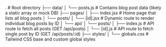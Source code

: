 .                            # Root directory
├── data/
│   └── posts.js             # Contains blog post data (likely a static array or mock DB)
├── pages/
│   ├── index.jsx            # Home page that lists all blog posts
│   └── posts/
│       └── [id].jsx         # Dynamic route to render individual blog posts by ID
│   └── api/
│       └── posts/
│           ├── index.js     # API route to fetch all posts (GET /api/posts)
│           └── [id].js      # API route to fetch single post by ID (GET /api/posts/:id)
├── styles/
│   └── globals.css          # Tailwind CSS base and custom global styles